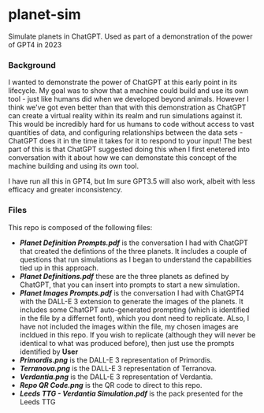 # planet-sim
Simulate planets in ChatGPT.  Used as part of a demonstration of the power of GPT4 in 2023

### Background
I wanted to demonstrate the power of ChatGPT at this early point in its lifecycle.  My goal was to show that a machine could build and use its own tool - just like humans did when we developed beyond animals.  However I think we've got even better than that with this demonstration as ChatGPT can create a virtual reality within its realm and run simulations against it.  This would be incredibly hard for us humans to code without access to vast quantities of data, and configuring relationships between the data sets - ChatGPT does it in the time it takes for it to respond to your input!  The best part of this is that ChatGPT suggested doing this when I first enetered into conversation with it about how we can demonstate this concept of the machine building and using its own tool.

I have run all this in GPT4, but Im sure GPT3.5 will also work, albeit with less efficacy and greater inconsistency.

### Files
This repo is composed of the following files:

-  ***Planet Definition Prompts.pdf*** is the conversation I had with ChatGPT that created the defintions of the three planets.  It includes a couple of questions that run simulations as I began to understand the capabilities tied up in this approach.
-  ***Planet Definitions.pdf*** these are the three planets as defined by ChatGPT, that you can insert into prompts to start a new simulation.
-  ***Planet Images Prompts.pdf*** is the conversation I had with ChatGPT4 with the DALL-E 3 extension to generate the images of the planets.  It includes some ChatGPT auto-generated prompting (which is identified in the file by a differnet font), which you dont need to replicate.  ALso, I have not included the images within the file, my chosen images are incldued in this repo.  If you wish to replicate (although they will never be identical to what was produced before), then just use the prompts identified by **User**
-  ***Primordis.png*** is the DALL-E 3 representation of Primordis.
-  ***Terranova.png*** is the DALL-E 3 representation of Terranova.
-  ***Verdantia.png*** is the DALL-E 3 representation of Verdantia.
-  ***Repo QR Code.png*** is the QR code to direct to this repo.
-  ***Leeds TTG - Verdantia Simulation.pdf*** is the pack presented for the Leeds TTG
